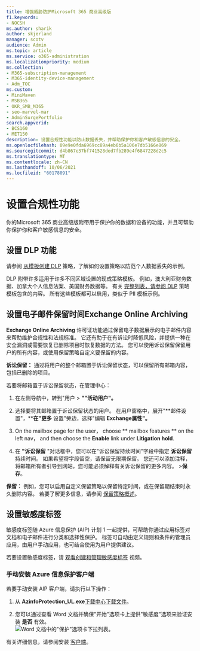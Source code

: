 ```yaml
---
title: 增强威胁防护Microsoft 365 商业高级版
f1.keywords:
- NOCSH
ms.author: sharik
author: skjerland
manager: scotv
audience: Admin
ms.topic: article
ms.service: o365-administration
ms.localizationpriority: medium
ms.collection:
- M365-subscription-management
- M365-identity-device-management
- Adm_TOC
ms.custom:
- MiniMaven
- MSB365
- OKR_SMB_M365
- seo-marvel-mar
- AdminSurgePortfolio
search.appverid:
- BCS160
- MET150
description: 设置合规性功能以防止数据丢失，并帮助保护你和客户敏感信息的安全。
ms.openlocfilehash: 09e9e0fda6969cc89a4eb6b5a106e7db5166e869
ms.sourcegitcommit: d4b867e37bf741528ded7fb289e4f6847228d2c5
ms.translationtype: MT
ms.contentlocale: zh-CN
ms.lasthandoff: 10/06/2021
ms.locfileid: "60178091"
---
```

# <a name="set-up-compliance-features"></a>设置合规性功能

你的Microsoft 365 商业高级版附带用于保护你的数据和设备的功能，并且可帮助你保护你和客户敏感信息的安全。

## <a name="set-up-dlp-features"></a>设置 DLP 功能

请参阅 [从模板创建 DLP](../../compliance/create-a-dlp-policy-from-a-template.md) 策略，了解如何设置策略以防范个人数据丢失的示例。 
  
DLP 附带许多适用于许多不同区域设置的现成策略模板。 例如，澳大利亚财务数据、加拿大个人信息法案、美国财务数据等。 有关 [完整列表，请参阅 DLP](../../compliance/what-the-dlp-policy-templates-include.md) 策略模板包含的内容。 所有这些模板都可以启用，类似于 PII 模板示例。 
  
## <a name="set-up-email-retention-with-exchange-online-archiving"></a>设置电子邮件保留时间Exchange Online Archiving

 **Exchange Online Archiving** 许可证功能通过保留电子数据展示的电子邮件内容来帮助维护合规性和法规标准。 它还有助于在有诉讼时降低风险，并提供一种在安全漏洞或需要恢复已删除项目时恢复数据的方法。 您可以使用诉讼保留保留用户的所有内容，或使用保留策略自定义要保留的内容。
  
**诉讼保留：** 通过将用户的整个邮箱置于诉讼保留状态，可以保留所有邮箱内容，包括已删除的项目。 
    
若要将邮箱置于诉讼保留状态，在管理中心：
    
1. 在左侧导航中，转到"用户 \> **""活动用户"。**
    
2. 选择要将其邮箱置于诉讼保留状态的用户。 在用户窗格中，展开"**邮件设置"，****在"更多** 设置"旁边，选择"编辑 **Exchange属性"。**
    
3. On the mailbox page for the user， choose ** mailbox features ** on the left nav， and then choose the **Enable** link under **Litigation hold**.
    
4. 在 **"诉讼保留** "对话框中，您可以在"诉讼保留持续时间"字段中指定 **诉讼保留** 持续时间。 如果希望将字段留空，请保留无限期保留。 您还可以添加注释，将邮箱所有者引导到网站，您可能必须解释有关诉讼保留的更多内容。 \>**保存**。
    
**保留：** 例如，您可以启用自定义保留策略以保留特定时间，或在保留期结束时永久删除内容。 若要了解更多信息，请参阅 [保留策略概述](../../compliance/retention.md)。

## <a name="set-up-sensitivity-labels"></a>设置敏感度标签

敏感度标签随 Azure 信息保护 (AIP) 计划 1 一起提供，可帮助你通过应用标签对文档和电子邮件进行分类和选择性保护。 标签可自动由定义规则和条件的管理员应用，由用户手动应用，也可结合使用为用户提供建议。

若要设置敏感度标签，请 [观看创建和管理敏感度标签](../../business-video/create-sensitivity-labels.md) 视频。



### <a name="install-the-azure-information-protection-client-manually"></a>手动安装 Azure 信息保护客户端

若要手动安装 AIP 客户端，请执行以下操作：

1. 从 **AzinfoProtection_UL.exe**[下载中心下载文件](https://www.microsoft.com/download/details.aspx?id=53018)。
 
2. 您可以通过查看 Word 文档并确保"开始"选项卡上提供"敏感度"选项来验证安装 **是否** 有效。
<br/>![Word 文档中的"保护"选项卡下拉列表。](../../media/word-sensitivity.png)

有关详细信息，请参阅安装 [客户端](/azure/information-protection/infoprotect-tutorial-step3)。
